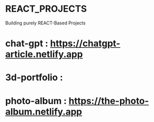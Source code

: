 # REACT_PROJECTS
Building purely REACT-Based Projects
# chat-gpt : https://chatgpt-article.netlify.app
# 3d-portfolio : 
# photo-album : https://the-photo-album.netlify.app
